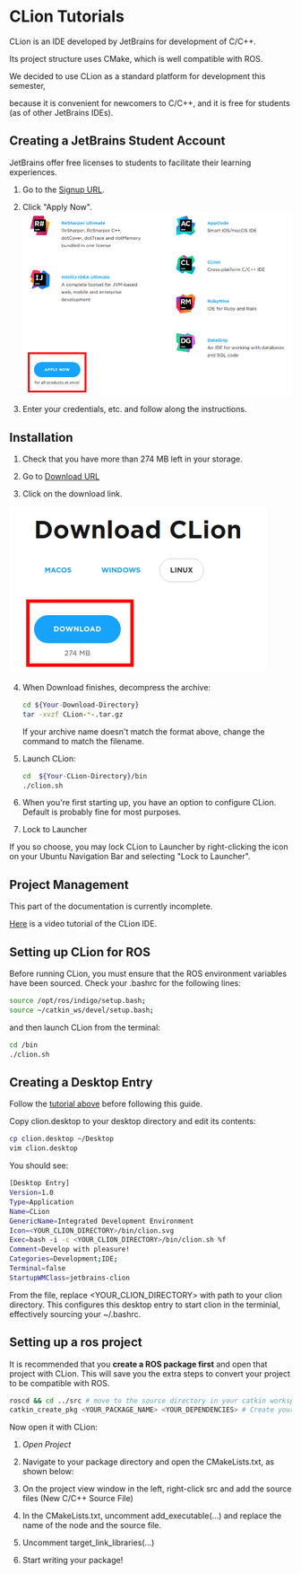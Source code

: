 # CLion Tutorials

CLion is an IDE developed by JetBrains for development of C/C++.

Its project structure uses CMake, which is well compatible with ROS.

We decided to use CLion as a standard platform for development this semester,

because it is convenient for newcomers to C/C++, and it is free for students (as of other JetBrains IDEs).

## Creating a JetBrains Student Account

JetBrains offer free licenses to students to facilitate their learning experiences.

1. Go to the [Signup URL](https://www.jetbrains.com/student/).

2. Click "Apply Now".
![Apply](images/clion_apply.png)

3. Enter your credentials, etc. and follow along the instructions.

## Installation

1. Check that you have more than 274 MB left in your storage. 

2. Go to [Download URL](https://www.jetbrains.com/clion/download/)

3. Click on the download link.

![Download](images/clion_download.png)

4. When Download finishes, decompress the archive:

    ```bash
    cd ${Your-Download-Directory}
    tar -xvzf CLion-*-.tar.gz
    ```
   If your archive name doesn't match the format above, change the command to match the filename.

5. Launch CLion:

	```bash
	cd  ${Your-CLion-Directory}/bin
	./clion.sh
	```

6. When you're first starting up, you have an option to configure CLion. Default is probably fine for most purposes.

7. Lock to Launcher

If you so choose, you may lock CLion to Launcher by right-clicking the icon on your Ubuntu Navigation Bar and selecting "Lock to Launcher".

## Project Management

This part of the documentation is currently incomplete.

[Here](https://www.jetbrains.com/clion/documentation/) is a video tutorial of the CLion IDE.

## Setting up CLion for ROS

Before running CLion, you must ensure that the ROS environment variables have been sourced.
Check your .bashrc for the following lines:

```bash
source /opt/ros/indigo/setup.bash;
source ~/catkin_ws/devel/setup.bash;
```

and then launch CLion from the terminal:

```bash
cd /bin
./clion.sh
```

## Creating a Desktop Entry

Follow the [tutorial above](#setting-up-clion-for-ros) before following this guide.

Copy clion.desktop to your desktop directory and edit its contents:

```bash
cp clion.desktop ~/Desktop
vim clion.desktop
```

You should see:

```bash
[Desktop Entry]
Version=1.0
Type=Application
Name=CLion
GenericName=Integrated Development Environment
Icon=<YOUR_CLION_DIRECTORY>/bin/clion.svg
Exec=bash -i -c <YOUR_CLION_DIRECTORY>/bin/clion.sh %f
Comment=Develop with pleasure!
Categories=Development;IDE;
Terminal=false
StartupWMClass=jetbrains-clion
```

From the file, replace <YOUR_CLION_DIRECTORY> with path to your clion directory.
This configures this desktop entry to start clion in the terminial, effectively sourcing your ~/.bashrc.


## Setting up a ros project

It is recommended that you **create a ROS package first** and open that project with CLion.
This will save you the extra steps to convert your project to be compatible with ROS.

```bash
roscd && cd ../src # move to the source directory in your catkin workspace
catkin_create_pkg <YOUR_PACKAGE_NAME> <YOUR_DEPENDENCIES> # Create your package
```

Now open it with CLion:

1. *Open Project*

2. Navigate to your package directory and open the CMakeLists.txt, as shown below:

3. On the project view window in the left, right-click src and add the source files (New C/C++ Source File)

4. In the CMakeLists.txt, uncomment add_executable(...) and replace the name of the node and the source file.

5. Uncomment target_link_libraries(...)

6. Start writing your package!
